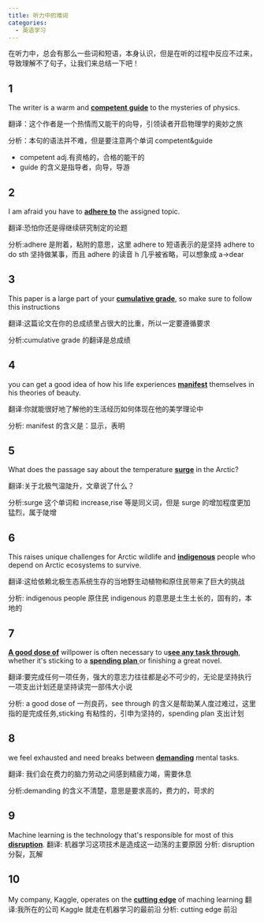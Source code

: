 ```yaml
---
title: 听力中的难词
categories:
  - 英语学习
---
```


在听力中，总会有那么一些词和短语，本身认识，但是在听的过程中反应不过来，导致理解不了句子，让我们来总结一下吧！

## 1

The writer is a warm and <u>**competent** </u> <u>**guide**</u> to the mysteries of physics.

翻译：这个作者是一个热情而又能干的向导，引领读者开启物理学的奥妙之旅

分析：本句的语法并不难，但是要注意两个单词 competent&guide

- competent adj.有资格的，合格的能干的
- guide 的含义是指导者，向导，导游

## 2

I am afraid you have to <u>**adhere to**</u> the assigned topic.

翻译:恐怕你还是得继续研究制定的论题

分析:adhere 是附着，粘附的意思，这里 adhere to 短语表示的是坚持 adhere to do sth 坚持做某事，而且 adhere 的读音 h 几乎被省略，可以想象成 a->dear

## 3

This paper is a large part of your <u>**cumulative grade**</u>, so make sure to follow this instructions

翻译:这篇论文在你的总成绩里占很大的比重，所以一定要遵循要求

分析:cumulative grade 的翻译是总成绩

## 4

you can get a good idea of how his life experiences <u>**manifest**</u> themselves in his theories of beauty.

翻译:你就能很好地了解他的生活经历如何体现在他的美学理论中

分析: manifest 的含义是：显示，表明

## 5

What does the passage say about the temperature <u>**surge**</u> in the Arctic?

翻译:关于北极气温陡升，文章说了什么？

分析:surge 这个单词和 increase,rise 等是同义词，但是 surge 的增加程度更加猛烈，属于陡增

## 6

This raises unique challenges for Arctic wildlife and <u>**indigenous**</u> people who depend on Arctic ecosystems to survive.

翻译:这给依赖北极生态系统生存的当地野生动植物和原住民带来了巨大的挑战

分析: indigenous people 原住民 indigenous 的意思是土生土长的，固有的，本地的

## 7

<u>**A good dose of**</u> willpower is often necessary to u<u>**see any task through**</u>, whether it's sticking to a <u>**spending plan** </u> or finishing a great novel.

翻译:要完成任何一项任务，强大的意志力往往都是必不可少的，无论是坚持执行一项支出计划还是坚持读完一部伟大小说

分析: a good dose of 一剂良药，see through 的含义是帮助某人度过难过，这里指的是完成任务,sticking 有粘性的，引申为坚持的，spending plan 支出计划

## 8

we feel exhausted and need breaks between <u>**demanding**</u> mental tasks.

翻译: 我们会在费力的脑力劳动之间感到精疲力竭，需要休息

分析:demanding 的含义不清楚，意思是要求高的，费力的，苛求的

## 9

Machine learning is the technology that's responsible for most of this <u>**disruption**</u>.
翻译: 机器学习这项技术是造成这一动荡的主要原因
分析: disruption 分裂，瓦解

## 10

My company, Kaggle, operates on the <u>**cutting edge**</u> of maching learning
翻译:我所在的公司 Kaggle 就走在机器学习的最前沿
分析: cutting edge 前沿

